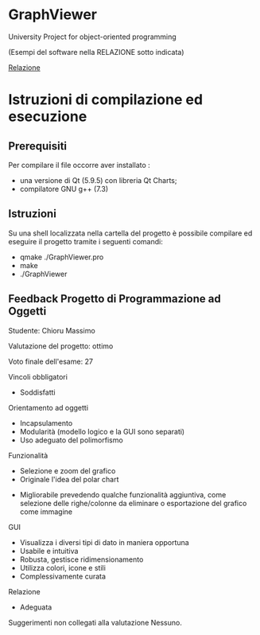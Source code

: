 # GraphViewer
 University Project for object-oriented programming

(Esempi del software nella RELAZIONE sotto indicata)

[Relazione](https://github.com/Alyoninthecity/GraphViewer/blob/main/relazione/relazione.pdf)

# Istruzioni di compilazione ed esecuzione
## Prerequisiti
Per compilare il file occorre aver installato :
- una versione di Qt (5.9.5) con libreria Qt Charts;
- compilatore GNU g++ (7.3)
## Istruzioni
Su una shell localizzata nella cartella del progetto è possibile compilare ed eseguire il
progetto tramite i seguenti comandi:
- qmake ./GraphViewer.pro
- make
- ./GraphViewer


## Feedback Progetto di Programmazione ad Oggetti
Studente: Chioru Massimo

Valutazione del progetto: ottimo

Voto finale dell'esame: 27

Vincoli obbligatori
+ Soddisfatti

Orientamento ad oggetti
+ Incapsulamento
+ Modularità (modello logico e la GUI sono separati)
+ Uso adeguato del polimorfismo

Funzionalità
+ Selezione e zoom del grafico
+ Originale l'idea del polar chart
- Migliorabile prevedendo qualche funzionalità aggiuntiva, come selezione
  delle righe/colonne da eliminare o esportazione del grafico come immagine

GUI
+ Visualizza i diversi tipi di dato in maniera opportuna
+ Usabile e intuitiva
+ Robusta, gestisce ridimensionamento
+ Utilizza colori, icone e stili
+ Complessivamente curata

Relazione
+ Adeguata

Suggerimenti non collegati alla valutazione
Nessuno.
